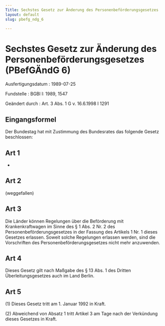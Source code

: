 ```yaml
---
Title: Sechstes Gesetz zur Änderung des Personenbeförderungsgesetzes
layout: default
slug: pbefg_ndg_6

---
```


# Sechstes Gesetz zur Änderung des Personenbeförderungsgesetzes (PBefGÄndG 6)

Ausfertigungsdatum
:   1989-07-25

Fundstelle
:   BGBl I: 1989, 1547

Geändert durch
:   Art. 3 Abs. 1 G v. 16.6.1998 I 1291


## Eingangsformel

Der Bundestag hat mit Zustimmung des Bundesrates das folgende Gesetz
beschlossen:


## Art 1

-


## Art 2

(weggefallen)


## Art 3

Die Länder können Regelungen über die Beförderung mit
Krankenkraftwagen im Sinne des § 1 Abs. 2 Nr. 2 des
Personenbeförderungsgesetzes in der Fassung des Artikels 1 Nr. 1
dieses Gesetzes erlassen. Soweit solche Regelungen erlassen werden,
sind die Vorschriften des Personenbeförderungsgesetzes nicht mehr
anzuwenden.


## Art 4

Dieses Gesetz gilt nach Maßgabe des § 13 Abs. 1 des Dritten
Überleitungsgesetzes auch im Land Berlin.


## Art 5

(1) Dieses Gesetz tritt am 1. Januar 1992 in Kraft.

(2) Abweichend von Absatz 1 tritt Artikel 3 am Tage nach der
Verkündung dieses Gesetzes in Kraft.

